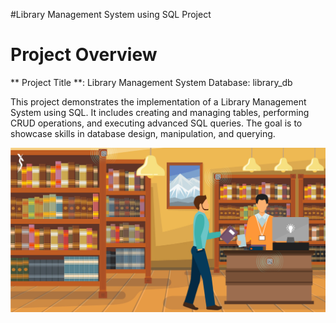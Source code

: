 #Library Management System using SQL Project
# Project Overview
** Project Title **: Library Management System
Database: library_db

This project demonstrates the implementation of a Library Management System using SQL. It includes creating and managing tables, performing CRUD operations, and executing advanced SQL queries. The goal is to showcase skills in database design, manipulation, and querying.

![](https://github.com/mina407/Library_Sql_Project/blob/main/library.jpg)


